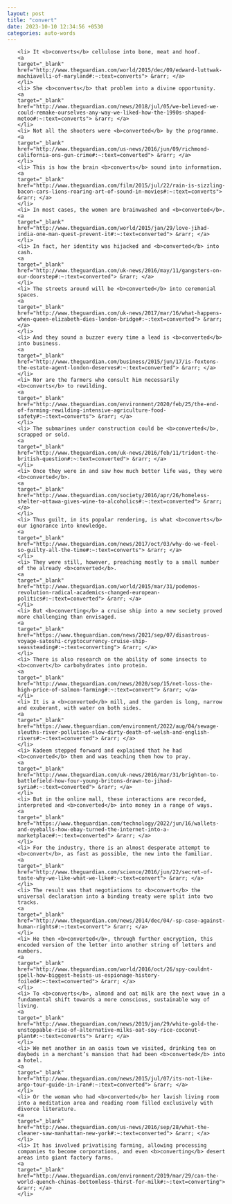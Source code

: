 ```yaml
---
layout: post
title: "convert"
date: 2023-10-10 12:34:56 +0530
categories: auto-words
---
```

<ol>

    <li> It <b>converts</b> cellulose into bone, meat and hoof.
    <a 
    target="_blank" 
    href="http://www.theguardian.com/world/2015/dec/09/edward-luttwak-machiavelli-of-maryland#:~:text=converts"> &rarr; </a>
    </li>
    <li> She <b>converts</b> that problem into a divine opportunity.
    <a 
    target="_blank" 
    href="http://www.theguardian.com/news/2018/jul/05/we-believed-we-could-remake-ourselves-any-way-we-liked-how-the-1990s-shaped-metoo#:~:text=converts"> &rarr; </a>
    </li>
    <li> Not all the shooters were <b>converted</b> by the programme.
    <a 
    target="_blank" 
    href="http://www.theguardian.com/us-news/2016/jun/09/richmond-california-ons-gun-crime#:~:text=converted"> &rarr; </a>
    </li>
    <li> This is how the brain <b>converts</b> sound into information.
    <a 
    target="_blank" 
    href="http://www.theguardian.com/film/2015/jul/22/rain-is-sizzling-bacon-cars-lions-roaring-art-of-sound-in-movies#:~:text=converts"> &rarr; </a>
    </li>
    <li> In most cases, the women are brainwashed and <b>converted</b>.
    <a 
    target="_blank" 
    href="http://www.theguardian.com/world/2015/jan/29/love-jihad-india-one-man-quest-prevent-it#:~:text=converted"> &rarr; </a>
    </li>
    <li> In fact, her identity was hijacked and <b>converted</b> into cash.
    <a 
    target="_blank" 
    href="http://www.theguardian.com/uk-news/2016/may/11/gangsters-on-our-doorstep#:~:text=converted"> &rarr; </a>
    </li>
    <li> The streets around will be <b>converted</b> into ceremonial spaces.
    <a 
    target="_blank" 
    href="http://www.theguardian.com/uk-news/2017/mar/16/what-happens-when-queen-elizabeth-dies-london-bridge#:~:text=converted"> &rarr; </a>
    </li>
    <li> And they sound a buzzer every time a lead is <b>converted</b> into business.
    <a 
    target="_blank" 
    href="http://www.theguardian.com/business/2015/jun/17/is-foxtons-the-estate-agent-london-deserves#:~:text=converted"> &rarr; </a>
    </li>
    <li> Nor are the farmers who consult him necessarily <b>converts</b> to rewilding.
    <a 
    target="_blank" 
    href="http://www.theguardian.com/environment/2020/feb/25/the-end-of-farming-rewilding-intensive-agriculture-food-safety#:~:text=converts"> &rarr; </a>
    </li>
    <li> The submarines under construction could be <b>converted</b>, scrapped or sold.
    <a 
    target="_blank" 
    href="http://www.theguardian.com/uk-news/2016/feb/11/trident-the-british-question#:~:text=converted"> &rarr; </a>
    </li>
    <li> Once they were in and saw how much better life was, they were <b>converted</b>.
    <a 
    target="_blank" 
    href="http://www.theguardian.com/society/2016/apr/26/homeless-shelter-ottawa-gives-wine-to-alcoholics#:~:text=converted"> &rarr; </a>
    </li>
    <li> Thus guilt, in its popular rendering, is what <b>converts</b> our ignorance into knowledge.
    <a 
    target="_blank" 
    href="http://www.theguardian.com/news/2017/oct/03/why-do-we-feel-so-guilty-all-the-time#:~:text=converts"> &rarr; </a>
    </li>
    <li> They were still, however, preaching mostly to a small number of the already <b>converted</b>.
    <a 
    target="_blank" 
    href="http://www.theguardian.com/world/2015/mar/31/podemos-revolution-radical-academics-changed-european-politics#:~:text=converted"> &rarr; </a>
    </li>
    <li> But <b>converting</b> a cruise ship into a new society proved more challenging than envisaged.
    <a 
    target="_blank" 
    href="https://www.theguardian.com/news/2021/sep/07/disastrous-voyage-satoshi-cryptocurrency-cruise-ship-seassteading#:~:text=converting"> &rarr; </a>
    </li>
    <li> There is also research on the ability of some insects to <b>convert</b> carbohydrates into protein.
    <a 
    target="_blank" 
    href="http://www.theguardian.com/news/2020/sep/15/net-loss-the-high-price-of-salmon-farming#:~:text=convert"> &rarr; </a>
    </li>
    <li> It is a <b>converted</b> mill, and the garden is long, narrow and exuberant, with water on both sides.
    <a 
    target="_blank" 
    href="https://www.theguardian.com/environment/2022/aug/04/sewage-sleuths-river-pollution-slow-dirty-death-of-welsh-and-english-rivers#:~:text=converted"> &rarr; </a>
    </li>
    <li> Kadeem stepped forward and explained that he had <b>converted</b> them and was teaching them how to pray.
    <a 
    target="_blank" 
    href="http://www.theguardian.com/uk-news/2016/mar/31/brighton-to-battlefield-how-four-young-britons-drawn-to-jihad-syria#:~:text=converted"> &rarr; </a>
    </li>
    <li> But in the online mall, these interactions are recorded, interpreted and <b>converted</b> into money in a range of ways.
    <a 
    target="_blank" 
    href="https://www.theguardian.com/technology/2022/jun/16/wallets-and-eyeballs-how-ebay-turned-the-internet-into-a-marketplace#:~:text=converted"> &rarr; </a>
    </li>
    <li> For the industry, there is an almost desperate attempt to <b>convert</b>, as fast as possible, the new into the familiar.
    <a 
    target="_blank" 
    href="http://www.theguardian.com/science/2016/jun/22/secret-of-taste-why-we-like-what-we-like#:~:text=convert"> &rarr; </a>
    </li>
    <li> The result was that negotiations to <b>convert</b> the universal declaration into a binding treaty were split into two tracks.
    <a 
    target="_blank" 
    href="http://www.theguardian.com/news/2014/dec/04/-sp-case-against-human-rights#:~:text=convert"> &rarr; </a>
    </li>
    <li> He then <b>converted</b>, through further encryption, this encoded version of the letter into another string of letters and numbers.
    <a 
    target="_blank" 
    href="http://www.theguardian.com/world/2016/oct/26/spy-couldnt-spell-how-biggest-heists-us-espionage-history-foiled#:~:text=converted"> &rarr; </a>
    </li>
    <li> To <b>converts</b>, almond and oat milk are the next wave in a fundamental shift towards a more conscious, sustainable way of living.
    <a 
    target="_blank" 
    href="http://www.theguardian.com/news/2019/jan/29/white-gold-the-unstoppable-rise-of-alternative-milks-oat-soy-rice-coconut-plant#:~:text=converts"> &rarr; </a>
    </li>
    <li> We met another in an oasis town we visited, drinking tea on daybeds in a merchant’s mansion that had been <b>converted</b> into a hotel.
    <a 
    target="_blank" 
    href="http://www.theguardian.com/news/2015/jul/07/its-not-like-argo-tour-guide-in-iran#:~:text=converted"> &rarr; </a>
    </li>
    <li> Or the woman who had <b>converted</b> her lavish living room into a meditation area and reading room filled exclusively with divorce literature.
    <a 
    target="_blank" 
    href="http://www.theguardian.com/us-news/2016/sep/28/what-the-cleaner-saw-manhattan-new-york#:~:text=converted"> &rarr; </a>
    </li>
    <li> It has involved privatising farming, allowing processing companies to become corporations, and even <b>converting</b> desert areas into giant factory farms.
    <a 
    target="_blank" 
    href="http://www.theguardian.com/environment/2019/mar/29/can-the-world-quench-chinas-bottomless-thirst-for-milk#:~:text=converting"> &rarr; </a>
    </li>